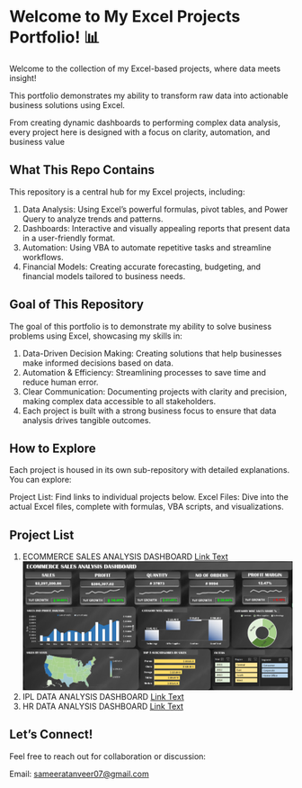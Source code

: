# Welcome to My Excel Projects Portfolio! 📊
Welcome to the collection of my Excel-based projects, where data meets insight! 

This portfolio demonstrates my ability to transform raw data into actionable business solutions using Excel. 

From creating dynamic dashboards to performing complex data analysis, every project here is designed with a focus on clarity, automation, and business value
## What This Repo Contains
This repository is a central hub for my Excel projects, including:

1. Data Analysis: Using Excel’s powerful formulas, pivot tables, and Power Query to analyze trends and patterns.
2. Dashboards: Interactive and visually appealing reports that present data in a user-friendly format.
3. Automation: Using VBA to automate repetitive tasks and streamline workflows.
4. Financial Models: Creating accurate forecasting, budgeting, and financial models tailored to business needs.

## Goal of This Repository
The goal of this portfolio is to demonstrate my ability to solve business problems using Excel, showcasing my skills in:

1. Data-Driven Decision Making: Creating solutions that help businesses make informed decisions based on data.
2. Automation & Efficiency: Streamlining processes to save time and reduce human error.
3. Clear Communication: Documenting projects with clarity and precision, making complex data accessible to all stakeholders.
4. Each project is built with a strong business focus to ensure that data analysis drives tangible outcomes.

## How to Explore
Each project is housed in its own sub-repository with detailed explanations. You can explore:

Project List: Find links to individual projects below.
Excel Files: Dive into the actual Excel files, complete with formulas, VBA scripts, and visualizations.

## Project List
1. ECOMMERCE SALES ANALYSIS DASHBOARD [Link Text](https://github.com/sameeratanveer/Excel-Projects-Portfolio/tree/main/P1_ECOMMERCE_SALES_ANALYSIS) ![Alt Text](https://github.com/sameeratanveer/Excel-Projects-Portfolio/blob/main/P1_ECOMMERCE_SALES_ANALYSIS/Screenshot%202025-03-04%20004235.png)
2. IPL DATA ANALYSIS DASHBOARD [Link Text](https://github.com/sameeratanveer/Excel-Projects-Portfolio/tree/main/P2_IPL_Data_Analysis_Dashboard)
3. HR DATA ANALYSIS DASHBOARD [Link Text](https://github.com/sameeratanveer/Excel-Projects-Portfolio/tree/main/P3_HR_Data_Analysis_Dashboard)

## Let’s Connect!
Feel free to reach out for collaboration or discussion:

Email: sameeratanveer07@gmail.com


